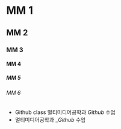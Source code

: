 # MM 1
## MM 2
### MM 3
#### MM 4
##### MM 5
###### MM 6

+ Github class
멀티미디어공학과 *Github* 수업
+ 멀티미디어공학과 __Github_ 수업

